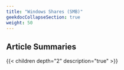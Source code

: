 ```yaml
---
title: "Windows Shares (SMB)"
geekdocCollapseSection: true
weight: 50
---
```



## Article Summaries

{{< children depth="2" description="true" >}}
